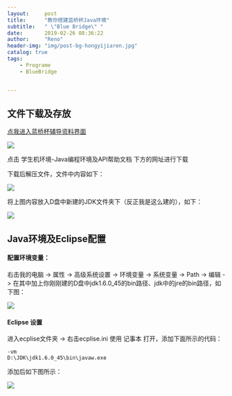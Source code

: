 ```yaml
---
layout:     post
title:      "教你搭建蓝桥杯Java环境"
subtitle:   " \"Blue Bridge\" "
date:       2019-02-26 08:36:22
author:     "Reno"
header-img: "img/post-bg-hongyijiaren.jpg"
catalog: true
tags:
    - Programe
    - BlueBridge


---
```


## 文件下载及存放

[点我进入蓝桥杯辅导资料界面](http://dasai.lanqiao.cn/pages/dasai/news_detail_w.html?id=644)

![](https://raw.githubusercontent.com/LSKReno/LSKReno.github.io/master/img/post-pic/%E8%93%9D%E6%A1%A5%E6%9D%AF/1.jpg)

点击 学生机环境-Java编程环境及API帮助文档 下方的网址进行下载

下载后解压文件，文件中内容如下：

![](https://raw.githubusercontent.com/LSKReno/LSKReno.github.io/master/img/post-pic/%E8%93%9D%E6%A1%A5%E6%9D%AF/2.jpg)

将上图内容放入D盘中新建的JDK文件夹下（反正我是这么建的），如下：

![](https://raw.githubusercontent.com/LSKReno/LSKReno.github.io/master/img/post-pic/%E8%93%9D%E6%A1%A5%E6%9D%AF/3.jpg)

## Java环境及Eclipse配置

#### 配置环境变量： 

右击我的电脑 -> 属性 -> 高级系统设置 -> 环境变量 -> 系统变量 -> Path -> 编辑 -> 在其中加上你刚刚建的D盘中jdk1.6.0_45的bin路径、jdk中的jre的bin路径，如下图： 

![](https://raw.githubusercontent.com/LSKReno/LSKReno.github.io/master/img/post-pic/%E8%93%9D%E6%A1%A5%E6%9D%AF/4.jpg)

#### Eclipse 设置

进入ecplise文件夹 -> 右击ecplise.ini 使用 记事本 打开，添加下面所示的代码：

```
-vm
D:\JDK\jdk1.6.0_45\bin\javaw.exe
```

添加后如下图所示：

![](https://raw.githubusercontent.com/LSKReno/LSKReno.github.io/master/img/post-pic/%E8%93%9D%E6%A1%A5%E6%9D%AF/5.jpg)









